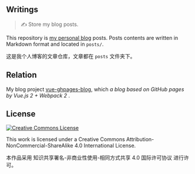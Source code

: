 Writings
-----

> ✍️ Store my blog posts.

This repository is [my personal blog](http://ukn.me) posts. Posts contents are written in Markdown format and located in `posts/`.

这是我个人博客的文章仓库，文章都在 `posts` 文件夹下。

## Relation
My blog project [vue-ghpages-blog](https://github.com/viko16/vue-ghpages-blog), which _a blog based on GitHub pages by Vue.js 2 + Webpack 2_ . 

## License

<a rel="license" href="http://creativecommons.org/licenses/by-nc-sa/4.0/"><img alt="Creative Commons License" style="border-width:0" src="https://i.creativecommons.org/l/by-nc-sa/4.0/88x31.png" /></a>

This work is licensed under a Creative Commons Attribution-NonCommercial-ShareAlike 4.0 International License.

本作品采用 知识共享署名-非商业性使用-相同方式共享 4.0 国际许可协议 进行许可。

